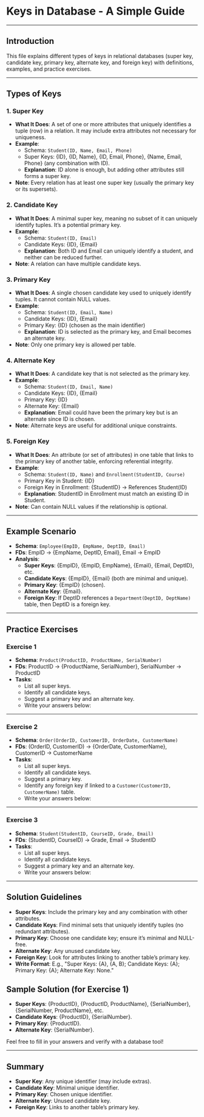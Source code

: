 # Keys in Database - A Simple Guide

---

## Introduction
This file explains different types of keys in relational databases (super key, candidate key, primary key, alternate key, and foreign key) with definitions, examples, and practice exercises.

---

## Types of Keys

### 1. Super Key
- **What It Does**: A set of one or more attributes that uniquely identifies a tuple (row) in a relation. It may include extra attributes not necessary for uniqueness.
- **Example**:
  - Schema: `Student(ID, Name, Email, Phone)`
  - Super Keys: {ID}, {ID, Name}, {ID, Email, Phone}, {Name, Email, Phone} (any combination with ID).
  - **Explanation**: ID alone is enough, but adding other attributes still forms a super key.
- **Note**: Every relation has at least one super key (usually the primary key or its supersets).

### 2. Candidate Key
- **What It Does**: A minimal super key, meaning no subset of it can uniquely identify tuples. It’s a potential primary key.
- **Example**:
  - Schema: `Student(ID, Email)`
  - Candidate Keys: {ID}, {Email}
  - **Explanation**: Both ID and Email can uniquely identify a student, and neither can be reduced further.
- **Note**: A relation can have multiple candidate keys.

### 3. Primary Key
- **What It Does**: A single chosen candidate key used to uniquely identify tuples. It cannot contain NULL values.
- **Example**:
  - Schema: `Student(ID, Email, Name)`
  - Candidate Keys: {ID}, {Email}
  - Primary Key: {ID} (chosen as the main identifier)
  - **Explanation**: ID is selected as the primary key, and Email becomes an alternate key.
- **Note**: Only one primary key is allowed per table.

### 4. Alternate Key
- **What It Does**: A candidate key that is not selected as the primary key.
- **Example**:
  - Schema: `Student(ID, Email, Name)`
  - Candidate Keys: {ID}, {Email}
  - Primary Key: {ID}
  - Alternate Key: {Email}
  - **Explanation**: Email could have been the primary key but is an alternate since ID is chosen.
- **Note**: Alternate keys are useful for additional unique constraints.

### 5. Foreign Key
- **What It Does**: An attribute (or set of attributes) in one table that links to the primary key of another table, enforcing referential integrity.
- **Example**:
  - Schema: `Student(ID, Name)` and `Enrollment(StudentID, Course)`
  - Primary Key in Student: {ID}
  - Foreign Key in Enrollment: {StudentID} → References Student(ID)
  - **Explanation**: StudentID in Enrollment must match an existing ID in Student.
- **Note**: Can contain NULL values if the relationship is optional.

---

## Example Scenario
- **Schema**: `Employee(EmpID, EmpName, DeptID, Email)`
- **FDs**: EmpID → {EmpName, DeptID, Email}, Email → EmpID
- **Analysis**:
  - **Super Keys**: {EmpID}, {EmpID, EmpName}, {Email}, {Email, DeptID}, etc.
  - **Candidate Keys**: {EmpID}, {Email} (both are minimal and unique).
  - **Primary Key**: {EmpID} (chosen).
  - **Alternate Key**: {Email}.
  - **Foreign Key**: If DeptID references a `Department(DeptID, DeptName)` table, then DeptID is a foreign key.

---

## Practice Exercises

### Exercise 1
- **Schema**: `Product(ProductID, ProductName, SerialNumber)`
- **FDs**: ProductID → {ProductName, SerialNumber}, SerialNumber → ProductID
- **Tasks**:
  - List all super keys.
  - Identify all candidate keys.
  - Suggest a primary key and an alternate key.
  - Write your answers below:

---

### Exercise 2
- **Schema**: `Order(OrderID, CustomerID, OrderDate, CustomerName)`
- **FDs**: (OrderID, CustomerID) → {OrderDate, CustomerName}, CustomerID → CustomerName
- **Tasks**:
  - List all super keys.
  - Identify all candidate keys.
  - Suggest a primary key.
  - Identify any foreign key if linked to a `Customer(CustomerID, CustomerName)` table.
  - Write your answers below:

---

### Exercise 3
- **Schema**: `Student(StudentID, CourseID, Grade, Email)`
- **FDs**: (StudentID, CourseID) → Grade, Email → StudentID
- **Tasks**:
  - List all super keys.
  - Identify all candidate keys.
  - Suggest a primary key and an alternate key.
  - Write your answers below:

---

## Solution Guidelines
- **Super Keys**: Include the primary key and any combination with other attributes.
- **Candidate Keys**: Find minimal sets that uniquely identify tuples (no redundant attributes).
- **Primary Key**: Choose one candidate key; ensure it’s minimal and NULL-free.
- **Alternate Key**: Any unused candidate key.
- **Foreign Key**: Look for attributes linking to another table’s primary key.
- **Write Format**: E.g., "Super Keys: {A}, {A, B}; Candidate Keys: {A}; Primary Key: {A}; Alternate Key: None."

## Sample Solution (for Exercise 1)
- **Super Keys**: {ProductID}, {ProductID, ProductName}, {SerialNumber}, {SerialNumber, ProductName}, etc.
- **Candidate Keys**: {ProductID}, {SerialNumber}.
- **Primary Key**: {ProductID}.
- **Alternate Key**: {SerialNumber}.

Feel free to fill in your answers and verify with a database tool!

---

## Summary
- **Super Key**: Any unique identifier (may include extras).
- **Candidate Key**: Minimal unique identifier.
- **Primary Key**: Chosen unique identifier.
- **Alternate Key**: Unused candidate key.
- **Foreign Key**: Links to another table’s primary key.